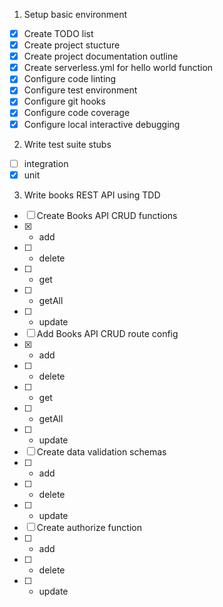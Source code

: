 1. Setup basic environment

- [x] Create TODO list
- [x] Create project stucture
- [x] Create project documentation outline
- [x] Create serverless.yml for hello world function
- [x] Configure code linting
- [x] Configure test environment
- [x] Configure git hooks
- [x] Configure code coverage
- [x] Configure local interactive debugging

2. Write test suite stubs

- [ ] integration
- [x] unit

3. Write books REST API using TDD

- [ ] Create Books API CRUD functions
- [x]   - add
- [ ]   - delete
- [ ]   - get
- [ ]   - getAll
- [ ]   - update
- [ ] Add Books API CRUD route config
- [x]   - add
- [ ]   - delete
- [ ]   - get
- [ ]   - getAll
- [ ]   - update
- [ ] Create data validation schemas
- [ ]   - add
- [ ]   - delete
- [ ]   - update
- [ ] Create authorize function
- [ ]   - add
- [ ]   - delete
- [ ]   - update